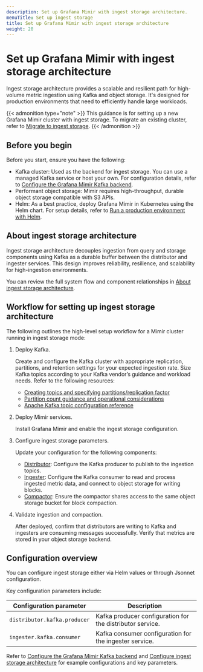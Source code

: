 ```yaml
---
description: Set up Grafana Mimir with ingest storage architecture.
menuTitle: Set up ingest storage
title: Set up Grafana Mimir with ingest storage architecture
weight: 20
---
```


# Set up Grafana Mimir with ingest storage architecture

Ingest storage architecture provides a scalable and resilient path for high-volume metric ingestion using Kafka and object storage. It's designed for production environments that need to efficiently handle large workloads.

{{< admonition type="note" >}}
This guidance is for setting up a new Grafana Mimir cluster with ingest storage. To migrate an existing cluster, refer to [Migrate to ingest storage](https://grafana.com/docs/mimir/<MIMIR_VERSION>/set-up/migrate/migrate-ingest-storage/).
{{< /admonition >}}

## Before you begin

Before you start, ensure you have the following:

- Kafka cluster: Used as the backend for ingest storage. You can use a managed Kafka service or host your own. For configuration details, refer to [Configure the Grafana Mimir Kafka backend](https://grafana.com/docs/mimir/<MIMIR_VERSION>/configure/configure-kafka-backend/).
- Performant object storage: Mimir requires high-throughput, durable object storage compatible with S3 APIs.
- Helm: As a best practice, deploy Grafana Mimir in Kubernetes using the Helm chart. For setup details, refer to [Run a production environment with Helm](https://grafana.com/docs/helm-charts/mimir-distributed/latest/run-production-environment-with-helm/).

## About ingest storage architecture

Ingest storage architecture decouples ingestion from query and storage components using Kafka as a durable buffer between the distributor and ingester services. This design improves reliability, resilience, and scalability for high-ingestion environments.

You can review the full system flow and component relationships in [About ingest storage architecture](https://grafana.com/docs/mimir/<MIMIR_VERSION>/get-started/about-grafana-mimir-architecture/about-ingest-storage-architecture/).

## Workflow for setting up ingest storage architecture

The following outlines the high-level setup workflow for a Mimir cluster running in ingest storage mode:

1. Deploy Kafka.

   Create and configure the Kafka cluster with appropriate replication, partitions, and retention settings for your expected ingestion rate. Size Kafka topics according to your Kafka vendor’s guidance and workload needs. Refer to the following resources:

   - [Creating topics and specifying partitions/replication factor](https://kafka.apache.org/documentation/)
   - [Partition count guidance and operational considerations](https://docs.confluent.io/kafka/operations-tools/partition-determination.html)
   - [Apache Kafka topic configuration reference](https://kafka.apache.org/38/generated/topic_config.html)

1. Deploy Mimir services.

   Install Grafana Mimir and enable the ingest storage configuration.

1. Configure ingest storage parameters.

   Update your configuration for the following components:

   - [Distributor](https://grafana.com/docs/mimir/<MIMIR_VERSION>/references/architecture/components/distributor/): Configure the Kafka producer to publish to the ingestion topics.
   - [Ingester](https://grafana.com/docs/mimir/<MIMIR_VERSION>/references/architecture/components/ingester/): Configure the Kafka consumer to read and process ingested metric data, and connect to object storage for writing blocks.
   - [Compactor](https://grafana.com/docs/mimir/<MIMIR_VERSION>/references/architecture/components/compactor/): Ensure the compactor shares access to the same object storage bucket for block compaction.

1. Validate ingestion and compaction.

   After deployed, confirm that distributors are writing to Kafka and ingesters are consuming messages successfully. Verify that metrics are stored in your object storage backend.

## Configuration overview

You can configure ingest storage either via Helm values or through Jsonnet configuration.

Key configuration parameters include:

| Configuration parameter      | Description                                               |
| ---------------------------- | --------------------------------------------------------- |
| `distributor.kafka.producer` | Kafka producer configuration for the distributor service. |
| `ingester.kafka.consumer`    | Kafka consumer configuration for the ingester service.    |

Refer to [Configure the Grafana Mimir Kafka backend](https://grafana.com/docs/mimir/<MIMIR_VERSION>/configure/configure-kafka-backend/) and [Configure ingest storage architecture](https://grafana.com/docs/mimir/<MIMIR_VERSION>/set-up/jsonnet/configure-ingest-storage/) for example configurations and key parameters.

